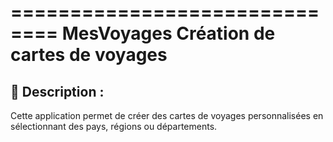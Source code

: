 ==============================
MesVoyages
Création de cartes de voyages
==============================

📌 Description :
----------------
Cette application permet de créer des cartes de voyages personnalisées en sélectionnant des pays, régions ou départements.
